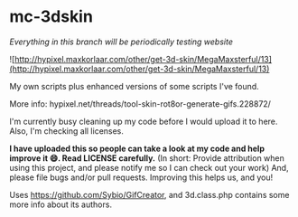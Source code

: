 # mc-3dskin
_Everything in this branch will be periodically testing website_


![http://hypixel.maxkorlaar.com/other/get-3d-skin/MegaMaxsterful/13](http://hypixel.maxkorlaar.com/other/get-3d-skin/MegaMaxsterful/13)


My own scripts plus enhanced versions of some scripts I've found.

More info: hypixel.net/threads/tool-skin-rot8or-generate-gifs.228872/


I'm currently busy cleaning up my code before I would upload it to here.
Also, I'm checking all licenses. 

**I have uploaded this so people can take a look at my code and help improve it :smile:. Read LICENSE carefully.**
(In short: Provide attribution when using this project, and please notify me so I can check out your work)
And, please file bugs and/or pull requests. Improving this helps us, and you!


Uses https://github.com/Sybio/GifCreator, and 3d.class.php contains some more info about its authors.
